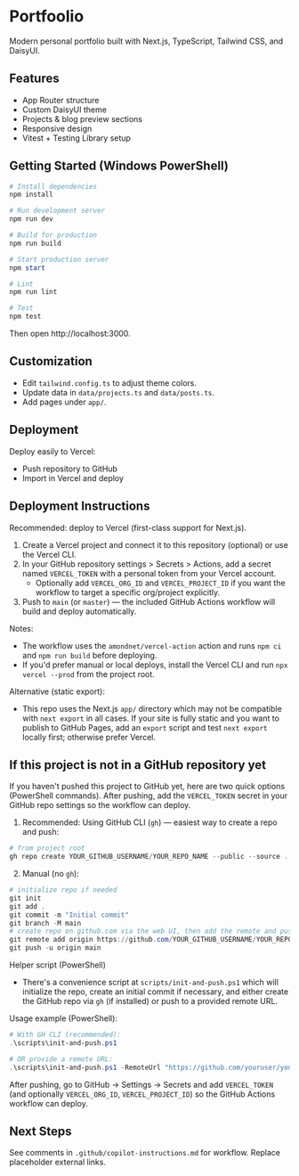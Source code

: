 # Portfoolio

Modern personal portfolio built with Next.js, TypeScript, Tailwind CSS, and DaisyUI.

## Features

- App Router structure
- Custom DaisyUI theme
- Projects & blog preview sections
- Responsive design
- Vitest + Testing Library setup

## Getting Started (Windows PowerShell)

```powershell
# Install dependencies
npm install

# Run development server
npm run dev

# Build for production
npm run build

# Start production server
npm start

# Lint
npm run lint

# Test
npm test
```

Then open http://localhost:3000.

## Customization

- Edit `tailwind.config.ts` to adjust theme colors.
- Update data in `data/projects.ts` and `data/posts.ts`.
- Add pages under `app/`.

## Deployment

Deploy easily to Vercel:

- Push repository to GitHub
- Import in Vercel and deploy

## Deployment Instructions

Recommended: deploy to Vercel (first-class support for Next.js).

1. Create a Vercel project and connect it to this repository (optional) or use the Vercel CLI.
2. In your GitHub repository settings > Secrets > Actions, add a secret named `VERCEL_TOKEN` with a personal token from your Vercel account.
   - Optionally add `VERCEL_ORG_ID` and `VERCEL_PROJECT_ID` if you want the workflow to target a specific org/project explicitly.
3. Push to `main` (or `master`) — the included GitHub Actions workflow will build and deploy automatically.

Notes:

- The workflow uses the `amondnet/vercel-action` action and runs `npm ci` and `npm run build` before deploying.
- If you'd prefer manual or local deploys, install the Vercel CLI and run `npx vercel --prod` from the project root.

Alternative (static export):

- This repo uses the Next.js `app/` directory which may not be compatible with `next export` in all cases. If your site is fully static and you want to publish to GitHub Pages, add an `export` script and test `next export` locally first; otherwise prefer Vercel.

## If this project is not in a GitHub repository yet

If you haven't pushed this project to GitHub yet, here are two quick options (PowerShell commands). After pushing, add the `VERCEL_TOKEN` secret in your GitHub repo settings so the workflow can deploy.

1. Recommended: Using GitHub CLI (`gh`) — easiest way to create a repo and push:

```powershell
# from project root
gh repo create YOUR_GITHUB_USERNAME/YOUR_REPO_NAME --public --source . --remote origin --push
```

2. Manual (no `gh`):

```powershell
# initialize repo if needed
git init
git add .
git commit -m "Initial commit"
git branch -M main
# create repo on github.com via the web UI, then add the remote and push
git remote add origin https://github.com/YOUR_GITHUB_USERNAME/YOUR_REPO_NAME.git
git push -u origin main
```

Helper script (PowerShell)

- There's a convenience script at `scripts/init-and-push.ps1` which will initialize the repo, create an initial commit if necessary, and either create the GitHub repo via `gh` (if installed) or push to a provided remote URL.

Usage example (PowerShell):

```powershell
# With GH CLI (recommended):
.\scripts\init-and-push.ps1

# OR provide a remote URL:
.\scripts\init-and-push.ps1 -RemoteUrl "https://github.com/youruser/yourrepo.git"
```

After pushing, go to GitHub → Settings → Secrets and add `VERCEL_TOKEN` (and optionally `VERCEL_ORG_ID`, `VERCEL_PROJECT_ID`) so the GitHub Actions workflow can deploy.

## Next Steps

See comments in `.github/copilot-instructions.md` for workflow. Replace placeholder external links.
